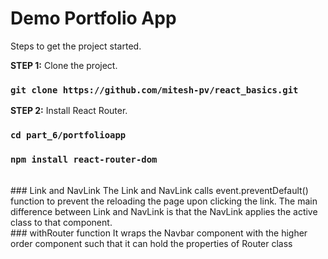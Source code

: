 # Demo Portfolio App

Steps to get the project started.

**STEP 1:** Clone the project. 
### `git clone https://github.com/mitesh-pv/react_basics.git`

**STEP 2:** Install React Router. 
### `cd part_6/portfolioapp`
### `npm install react-router-dom`

<br/>
### Link and NavLink
The Link and NavLink calls event.preventDefault() function to prevent the reloading the page upon clicking the link.
The main difference between Link and NavLink is that the NavLink applies the active class to that component.
<br/>
### withRouter function 
It wraps the Navbar component with the higher order component such that it can hold the properties of Router class


